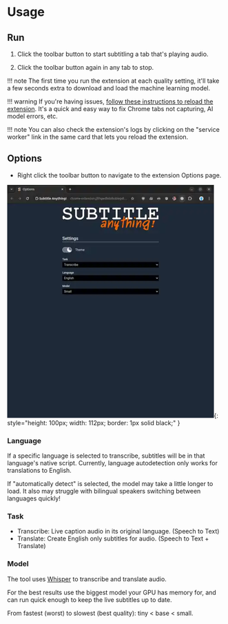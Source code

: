 # Usage

## Run

1. Click the toolbar button to start subtitling a tab that's playing audio.

2. Click the toolbar button again in any tab to stop.

!!! note
    The first time you run the extension at each quality setting, it'll take a few seconds extra to download and load the machine learning model.

!!! warning
    If you're having issues, [follow these instructions to reload the extension](https://developer.chrome.com/docs/extensions/get-started/tutorial/hello-world#reload). It's a quick and easy way to fix Chrome tabs not capturing, AI model errors, etc.

!!! note
    You can also check the extension's logs by clicking on the "service worker" link in the same card that lets you reload the extension.

## Options

- Right click the toolbar button to navigate to the extension Options page.

![Options page](assets/thumbs/subtitle-anything-options.webp){: style="height: 100px; width: 112px; border: 1px solid black;" }

### Language

If a specific language is selected to transcribe, subtitles will be in that language's native script. Currently, language autodetection only works for translations to English.

If "automatically detect" is selected, the model may take a little longer to load. It also may struggle with bilingual speakers switching between languages quickly!

### Task

- Transcribe: Live caption audio in its original language. (Speech to Text)
- Translate: Create English only subtitles for audio. (Speech to Text + Translate)

### Model

The tool uses [Whisper](https://github.com/openai/whisper) to transcribe and translate audio.

For the best results use the biggest model your GPU has memory for, and can run quick enough to keep the live subtitles up to date.

From fastest (worst) to slowest (best quality): tiny < base < small.

###
